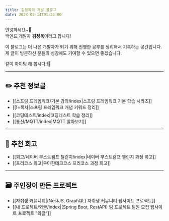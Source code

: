```yaml
---
title: 김정욱의 개발 블로그
date: 2024-08-14T01:24:00
---
```

안녕하세요~👐<br>백엔드 개발자 **김정욱**이라고 합니다!

이 블로그는 더 나은 개발자가 되기 위해 진행한 공부를 정리해서 기록하는 공간입니다.<br>제 글이 방문하신 분들의 성장에도 기여할 수 있으면 좋겠습니다.

같이 화이팅 해 봅시다!!👊

---
## ✏️ 추천 정보글

- [[스프링 프레임워크/기본 강의/index|스프링 프레임워크 기본 학습 시리즈]]
- [[!⭐️목차|스프링 프레임워크 개념 키워드 정리]]
- [[코딩테스트/index|코딩테스트 학습 정리]]
- [[통신/MQTT/index|MQTT 알아보기]]

---
## 📒 추천 회고

- [[회고/네이버 부스트캠프 챌린지/index|네이버 부스트캠프 챌린지 과정 회고]]
- [[프리코스 회고|우아한테크코스 프리코스 과정 회고]]

---
## 🗃️ 주인장이 만든 프로젝트

- [[자취생 커뮤니티|(NestJS, GraphQL) 자취생 커뮤니티 웹사이트 프로젝트]]
- [[내 프로젝트/와글/index|(Spring Boot, RestAPI) 팀 프로젝트 팀원 모집 웹사이트 프로젝트 "와글"]]